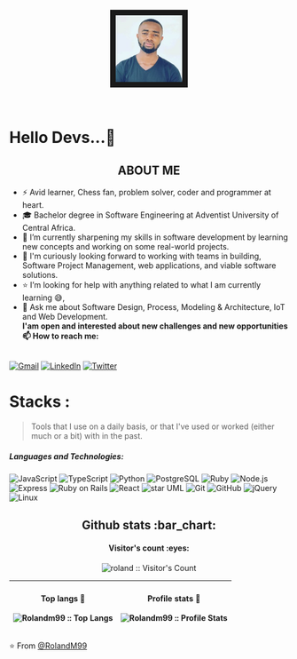   
<p align ="center"><img src="screenshot.jpg" alt="drawing" width="120" border="10px" border-radius="20px"></p>
<br>

#  Hello Devs...👋

<h2 align="center">ABOUT ME</h2>


   - ⚡ Avid learner, Chess fan, problem solver, coder and programmer at heart.
   - 🎓 Bachelor degree in Software Engineering at Adventist University of Central Africa.
   - 🌱 I’m currently sharpening my skills in software development by learning new concepts and working on some real-world projects.
   - 👯 I'm curiously looking forward to working with teams in building, Software Project Management, web applications, and viable software solutions.
   - ⭐ I’m looking for help with anything related to what I am currently learning 😅,
   - 💬 Ask me about Software Design, Process, Modeling & Architecture, IoT and Web Development.<br>
  **I'am open and interested about new challenges and new opportunities<br>
	📫 How to reach me:**

<br>[![Gmail](https://img.shields.io/badge/-GMAIL-D14836?style=for-the-badge&logo=gmail&logoColor=white)](mailto:manfulmweze99@gmail.com)
[![LinkedIn](https://img.shields.io/badge/-LINKEDIN-0077B5?style=for-the-badge&logo=linkedin&logoColor=white)](https://www.linkedin.com/in/roland-n-mweze-8b1045189/)
[![Twitter](https://img.shields.io/badge/-TWITTER-0077B5?style=for-the-badge&logo=twitter&logoColor=white)](https://twitter.com/ManfulMwez)

# Stacks :
>Tools that I use on a daily basis, or that I've used or worked (either much or a bit) with in the past.
##### Languages and Technologies:

![JavaScript](https://img.shields.io/badge/-JavaScript-000000?style=flat&logo=javascript)
![TypeScript](https://img.shields.io/badge/-TypeScript-000000?style=flat&logo=typescript)
![Python](https://img.shields.io/badge/-Python-000000?style=flat&logo=python)
![PostgreSQL](https://img.shields.io/badge/-SQL-000000?style=flat&logo=postgresql)
![Ruby](https://img.shields.io/badge/-Ruby-000000?style=flat&logo=ruby&logoColor=FF0000)
![Node.js](https://img.shields.io/badge/-Node.js-000000?style=flat&logo=node.js&logoColor=339933)
![Express](https://img.shields.io/badge/-Express-000000?style=flat&logo=express&logoColor=339933)
![Ruby on Rails](https://img.shields.io/badge/-RoR-000000?style=flat&logo=rubyonrails&logoColor=FF0000)
![React](https://img.shields.io/badge/-React-000000?style=flat&logo=React&logoColor=61DAFB)
![star UML](https://img.shields.io/badge/-starUML-000000?style=flat&logo=&logoColor=6DB33F)
![Git](https://img.shields.io/badge/-Git-000000?style=flat&logo=git&logoColor=F05032)
![GitHub](https://img.shields.io/badge/-GitHub-000000?style=flat&logo=github&logoColor=181717)
![jQuery](https://img.shields.io/badge/-jQuery-000000?style=flat&logo=jQuery&logoColor=0769AD)
![Linux](https://img.shields.io/badge/-Linux-000000?style=flat&logo=linux&logoColor=FCC624)



<h2 align="center">Github stats :bar_chart: </h2>

<h4 align="center">Visitor's count :eyes:</h4>

<p align="center"><img src="https://profile-counter.glitch.me/{rolandm99}/count.svg" alt="roland :: Visitor's Count" /></p>

|<h4 align="center">Top langs :tongue:</h4><p align="center"><img src="https://github-readme-stats.vercel.app/api/top-langs/?username=rolandm99&langs_count=10&theme=tokyonight&layout=compact" alt="Rolandm99 :: Top Langs" /></p>|<h4 align="center">Profile stats :musical_keyboard:</h4><p align="center"><img src="https://github-readme-stats.vercel.app/api?username=rolandm99&show_icons=true&theme=synthwave" alt="Rolandm99 :: Profile Stats" /></p>|
|----|----|



⭐️ From [@RolandM99](https://github.com/rolandm99)
  
